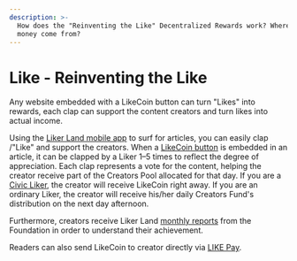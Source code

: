 ```yaml
---
description: >-
  How does the "Reinventing the Like" Decentralized Rewards work? Where does
  money come from?
---
```


# Like - Reinventing the Like

Any website embedded with a LikeCoin button can turn "Likes" into rewards, each clap can support the content creators and turn likes into actual income.

Using the [Liker Land mobile app](https://docs.like.co/user-guide/reader/download) to surf for articles, you can easily clap /"Like" and support the creators. When a [LikeCoin button](https://docs.like.co/user-guide/creator/likecoin-button) is embedded in an article, it can be clapped by a Liker 1–5 times to reflect the degree of appreciation. Each clap represents a vote for the content, helping the creator receive part of the Creators Pool allocated for that day. If you are a [Civic Liker](https://docs.like.co/user-guide/civic-liker), the creator will receive LikeCoin right away. If you are an ordinary Liker, the creator will receive his/her daily Creators Fund's distribution on the next day afternoon.

Furthermore, creators receive Liker Land [monthly reports](https://docs.like.co/user-guide/creator/monthly-report) from the Foundation in order to understand their achievement.

Readers can also send LikeCoin to creator directly via [LIKE Pay](https://docs.like.co/user-guide/likecoin-token/like-pay).



